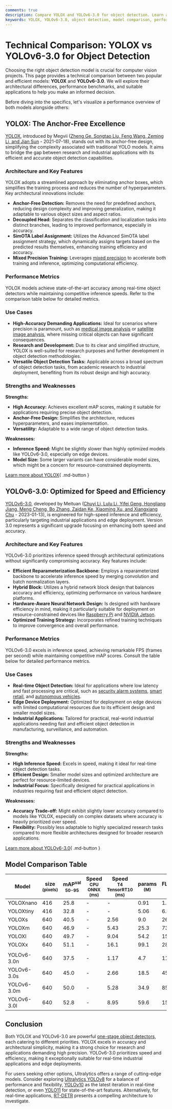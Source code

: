 ```yaml
---
comments: true
description: Compare YOLOX and YOLOv6-3.0 for object detection. Learn about architecture, performance, and applications to choose the best model for your needs.
keywords: YOLOX, YOLOv6-3.0, object detection, model comparison, performance benchmarks, real-time detection, machine learning, computer vision
---
```


# Technical Comparison: YOLOX vs YOLOv6-3.0 for Object Detection

Choosing the right object detection model is crucial for computer vision projects. This page provides a technical comparison between two popular and efficient models: **YOLOX** and **YOLOv6-3.0**. We will explore their architectural differences, performance benchmarks, and suitable applications to help you make an informed decision.

Before diving into the specifics, let's visualize a performance overview of both models alongside others:

<script async src="https://cdn.jsdelivr.net/npm/chart.js"></script>
<script defer src="../../javascript/benchmark.js"></script>

<canvas id="modelComparisonChart" width="1024" height="400" active-models='["YOLOX", "YOLOv6-3.0"]'></canvas>

## YOLOX: The Anchor-Free Excellence

[YOLOX](https://github.com/Megvii-BaseDetection/YOLOX), introduced by Megvii ([Zheng Ge, Songtao Liu, Feng Wang, Zeming Li, and Jian Sun](https://arxiv.org/abs/2107.08430) - 2021-07-18), stands out with its anchor-free design, simplifying the complexity associated with traditional YOLO models. It aims to bridge the gap between research and industrial applications with its efficient and accurate object detection capabilities.

### Architecture and Key Features

YOLOX adopts a streamlined approach by eliminating anchor boxes, which simplifies the training process and reduces the number of hyperparameters. Key architectural innovations include:

- **Anchor-Free Detection:** Removes the need for predefined anchors, reducing design complexity and improving generalization, making it adaptable to various object sizes and aspect ratios.
- **Decoupled Head:** Separates the classification and localization tasks into distinct branches, leading to improved performance, especially in accuracy.
- **SimOTA Label Assignment:** Utilizes the Advanced SimOTA label assignment strategy, which dynamically assigns targets based on the predicted results themselves, enhancing training efficiency and accuracy.
- **Mixed Precision Training:** Leverages [mixed precision](https://www.ultralytics.com/glossary/mixed-precision) to accelerate both training and inference, optimizing computational efficiency.

### Performance Metrics

YOLOX models achieve state-of-the-art accuracy among real-time object detectors while maintaining competitive inference speeds. Refer to the comparison table below for detailed metrics.

### Use Cases

- **High-Accuracy Demanding Applications:** Ideal for scenarios where precision is paramount, such as [medical image analysis](https://www.ultralytics.com/glossary/medical-image-analysis) or [satellite image analysis](https://www.ultralytics.com/blog/using-computer-vision-to-analyse-satellite-imagery), where missing critical objects can have significant consequences.
- **Research and Development:** Due to its clear and simplified structure, YOLOX is well-suited for research purposes and further development in object detection methodologies.
- **Versatile Object Detection Tasks:** Applicable across a broad spectrum of object detection tasks, from academic research to industrial deployment, benefiting from its robust design and high accuracy.

### Strengths and Weaknesses

**Strengths:**

- **High Accuracy:** Achieves excellent mAP scores, making it suitable for applications requiring precise object detection.
- **Anchor-Free Design:** Simplifies the architecture, reduces hyperparameters, and eases implementation.
- **Versatility:** Adaptable to a wide range of object detection tasks.

**Weaknesses:**

- **Inference Speed:** Might be slightly slower than highly optimized models like YOLOv6-3.0, especially on edge devices.
- **Model Size:** Some larger variants can have considerable model sizes, which might be a concern for resource-constrained deployments.

[Learn more about YOLOX](https://github.com/Megvii-BaseDetection/YOLOX){ .md-button }

## YOLOv6-3.0: Optimized for Speed and Efficiency

[YOLOv6-3.0](https://github.com/meituan/YOLOv6), developed by Meituan ([Chuyi Li, Lulu Li, Yifei Geng, Hongliang Jiang, Meng Cheng, Bo Zhang, Zaidan Ke, Xiaoming Xu, and Xiangxiang Chu](https://arxiv.org/abs/2301.05586) - 2023-01-13), is engineered for high-speed inference and efficiency, particularly targeting industrial applications and edge deployment. Version 3.0 represents a significant upgrade focusing on enhancing both speed and accuracy.

### Architecture and Key Features

YOLOv6-3.0 prioritizes inference speed through architectural optimizations without significantly compromising accuracy. Key features include:

- **Efficient Reparameterization Backbone:** Employs a reparameterized backbone to accelerate inference speed by merging convolution and batch normalization layers.
- **Hybrid Block:** Utilizes a hybrid network block design that balances accuracy and efficiency, optimizing performance on various hardware platforms.
- **Hardware-Aware Neural Network Design:** Is designed with hardware efficiency in mind, making it particularly suitable for deployment on resource-constrained devices like [Raspberry Pi](https://docs.ultralytics.com/guides/raspberry-pi/) and [NVIDIA Jetson](https://docs.ultralytics.com/guides/nvidia-jetson/).
- **Optimized Training Strategy:** Incorporates refined training techniques to improve convergence and overall performance.

### Performance Metrics

YOLOv6-3.0 excels in inference speed, achieving remarkable FPS (frames per second) while maintaining competitive mAP scores. Consult the table below for detailed performance metrics.

### Use Cases

- **Real-time Object Detection:** Ideal for applications where low latency and fast processing are critical, such as [security alarm systems](https://www.ultralytics.com/blog/security-alarm-system-projects-with-ultralytics-yolov8), [smart retail](https://www.ultralytics.com/blog/ai-for-smarter-retail-inventory-management), and [autonomous vehicles](https://www.ultralytics.com/solutions/ai-in-self-driving).
- **Edge Device Deployment:** Optimized for deployment on edge devices with limited computational resources due to its efficient design and smaller model sizes.
- **Industrial Applications:** Tailored for practical, real-world industrial applications needing fast and efficient object detection in manufacturing, surveillance, and automation.

### Strengths and Weaknesses

**Strengths:**

- **High Inference Speed:** Excels in speed, making it ideal for real-time object detection tasks.
- **Efficient Design:** Smaller model sizes and optimized architecture are perfect for resource-limited devices.
- **Industrial Focus:** Specifically designed for practical applications in industries requiring fast and efficient object detection.

**Weaknesses:**

- **Accuracy Trade-off:** Might exhibit slightly lower accuracy compared to models like YOLOX, especially on complex datasets where accuracy is heavily prioritized over speed.
- **Flexibility:** Possibly less adaptable to highly specialized research tasks compared to more flexible architectures designed for broader research applications.

[Learn more about YOLOv6-3.0](https://github.com/meituan/YOLOv6){ .md-button }

## Model Comparison Table

| Model       | size<br><sup>(pixels) | mAP<sup>val<br>50-95 | Speed<br><sup>CPU ONNX<br>(ms) | Speed<br><sup>T4 TensorRT10<br>(ms) | params<br><sup>(M) | FLOPs<br><sup>(B) |
|-------------|-----------------------|----------------------|--------------------------------|-------------------------------------|--------------------|-------------------|
| YOLOXnano   | 416                   | 25.8                 | -                              | -                                   | 0.91               | 1.08              |
| YOLOXtiny   | 416                   | 32.8                 | -                              | -                                   | 5.06               | 6.45              |
| YOLOXs      | 640                   | 40.5                 | -                              | 2.56                                | 9.0                | 26.8              |
| YOLOXm      | 640                   | 46.9                 | -                              | 5.43                                | 25.3               | 73.8              |
| YOLOXl      | 640                   | 49.7                 | -                              | 9.04                                | 54.2               | 155.6             |
| YOLOXx      | 640                   | 51.1                 | -                              | 16.1                                | 99.1               | 281.9             |
|             |                       |                      |                                |                                     |                    |                   |
| YOLOv6-3.0n | 640                   | 37.5                 | -                              | 1.17                                | 4.7                | 11.4              |
| YOLOv6-3.0s | 640                   | 45.0                 | -                              | 2.66                                | 18.5               | 45.3              |
| YOLOv6-3.0m | 640                   | 50.0                 | -                              | 5.28                                | 34.9               | 85.8              |
| YOLOv6-3.0l | 640                   | 52.8                 | -                              | 8.95                                | 59.6               | 150.7             |

## Conclusion

Both YOLOX and YOLOv6-3.0 are powerful [one-stage object detectors](https://www.ultralytics.com/glossary/one-stage-object-detectors), each catering to different priorities. YOLOX excels in accuracy and architectural simplicity, making it a strong choice for research and applications demanding high precision. YOLOv6-3.0 prioritizes speed and efficiency, making it exceptionally suitable for real-time industrial applications and edge deployments.

For users seeking other options, Ultralytics offers a range of cutting-edge models. Consider exploring [Ultralytics YOLOv8](https://docs.ultralytics.com/models/yolov8/) for a balance of performance and flexibility, [YOLOv10](https://docs.ultralytics.com/models/yolov10/) as the latest iteration in real-time detection, or even [YOLO11](https://docs.ultralytics.com/models/yolo11/) for state-of-the-art features. Alternatively, for real-time applications, [RT-DETR](https://docs.ultralytics.com/models/rtdetr/) presents a compelling architecture to investigate.
